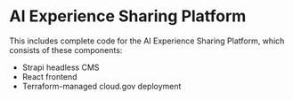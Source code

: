 # AI Experience Sharing Platform

This includes complete code for the AI Experience Sharing Platform, which consists of these components:

- Strapi headless CMS
- React frontend
- Terraform-managed cloud.gov deployment
